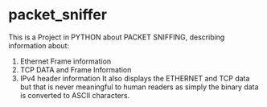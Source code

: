 # packet_sniffer
This is a Project in PYTHON about PACKET SNIFFING, describing information about:
1. Ethernet Frame information
2. TCP DATA and Frame Information
3. IPv4 header information
It also displays the ETHERNET and TCP data but that is never meaningful to human readers as simply the binary data is converted to ASCII characters.
